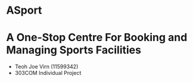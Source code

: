 # ASport
# A One-Stop Centre For Booking and Managing Sports Facilities
- Teoh Joe Virn (11599342)
- 303COM Individual Project

